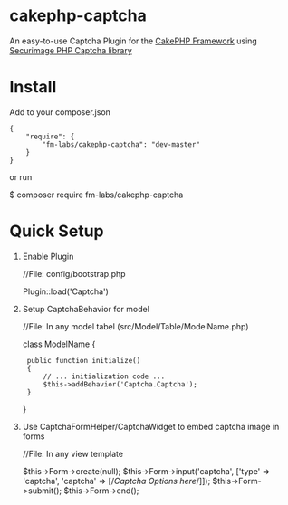 cakephp-captcha
===============

An easy-to-use Captcha Plugin for the [CakePHP Framework](http://www.cakephp.org) using [Securimage PHP Captcha library](http://www.phpcaptcha.org)


# Install

Add to your composer.json

    {
        "require": {
            "fm-labs/cakephp-captcha": "dev-master"
        }
    }
    
or run

 $ composer require fm-labs/cakephp-captcha
 
 
# Quick Setup

1) Enable Plugin

    //File: config/bootstrap.php
    
    Plugin::load('Captcha')
    
2) Setup CaptchaBehavior for model
    
    //File: In any model tabel (src/Model/Table/ModelName.php)
    
    class ModelName {
    
        public function initialize()
        {
            // ... initialization code ...
            $this->addBehavior('Captcha.Captcha');
        }
        
    }
    
3) Use CaptchaFormHelper/CaptchaWidget to embed captcha image in forms

    //File: In any view template
        
    $this->Form->create(null);
    $this->Form->input('captcha', ['type' => 'captcha', 'captcha' => [/*Captcha Options here*/]]);
    $this->Form->submit();
    $this->Form->end();
     
    

